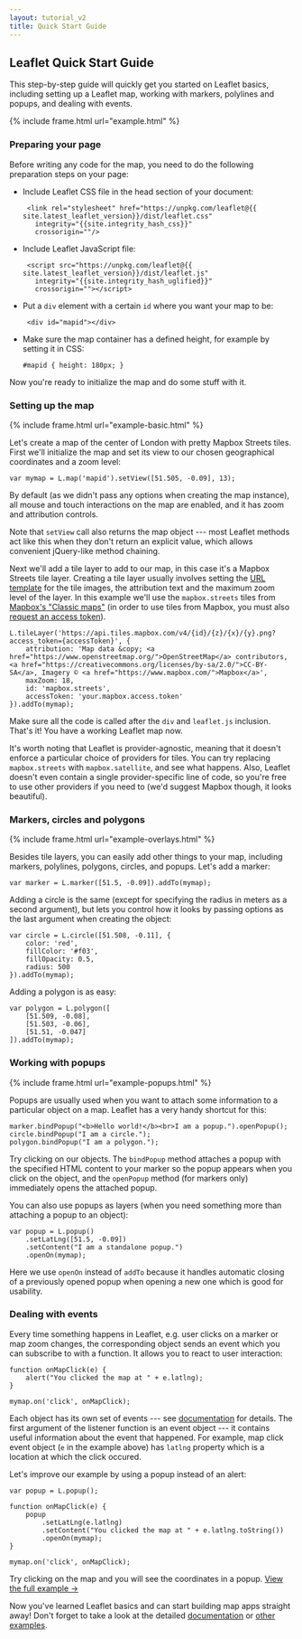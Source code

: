 ```yaml
---
layout: tutorial_v2
title: Quick Start Guide
---
```


## Leaflet Quick Start Guide

This step-by-step guide will quickly get you started on Leaflet basics, including setting up a Leaflet map, working with markers, polylines and popups, and dealing with events.

{% include frame.html url="example.html" %}

### Preparing your page

Before writing any code for the map, you need to do the following preparation steps on your page:

 * Include Leaflet CSS file in the head section of your document:

		<link rel="stylesheet" href="https://unpkg.com/leaflet@{{ site.latest_leaflet_version}}/dist/leaflet.css"
		  integrity="{{site.integrity_hash_css}}"
		  crossorigin=""/>

 * Include Leaflet JavaScript file:

		<script src="https://unpkg.com/leaflet@{{ site.latest_leaflet_version}}/dist/leaflet.js"
		  integrity="{{site.integrity_hash_uglified}}"
		  crossorigin=""></script>

 * Put a `div` element with a certain `id` where you want your map to be:

		<div id="mapid"></div>

 * Make sure the map container has a defined height, for example by setting it in CSS:

	<pre><code class="css">#mapid { height: 180px; }</code></pre>

Now you're ready to initialize the map and do some stuff with it.


### Setting up the map


{% include frame.html url="example-basic.html" %}

Let's create a map of the center of London with pretty Mapbox Streets tiles. First we'll initialize the map and set its view to our chosen geographical coordinates and a zoom level:

	var mymap = L.map('mapid').setView([51.505, -0.09], 13);

By default (as we didn't pass any options when creating the map instance), all mouse and touch interactions on the map are enabled, and it has zoom and attribution controls.

Note that `setView` call also returns the map object --- most Leaflet methods act like this when they don't return an explicit value, which allows convenient jQuery-like method chaining.

Next we'll add a tile layer to add to our map, in this case it's a Mapbox Streets tile layer. Creating a tile layer usually involves setting the [URL template](https://leafletjs.com//reference.html#url-template) for the tile images, the attribution text and the maximum zoom level of the layer. In this example we'll use the `mapbox.streets` tiles from [Mapbox's "Classic maps"](https://www.mapbox.com/api-documentation/#maps) (in order to use tiles from Mapbox, you must also [request an access token](https://www.mapbox.com/studio/account/tokens/)).

<pre><code class="javascript">L.tileLayer('https://api.tiles.mapbox.com/v4/{id}/{z}/{x}/{y}.png?access_token={accessToken}', {
	attribution: 'Map data &amp;copy; <span class="text-cut" data-cut="[&hellip;]">&lt;a href="https://www.openstreetmap.org/"&gt;OpenStreetMap&lt;/a&gt; contributors, &lt;a href="https://creativecommons.org/licenses/by-sa/2.0/"&gt;CC-BY-SA&lt;/a&gt;, Imagery &copy; &lt;a href="https://www.mapbox.com/"&gt;Mapbox&lt;/a&gt;</span>',
	maxZoom: 18,
	id: 'mapbox.streets',
	accessToken: 'your.mapbox.access.token'
}).addTo(mymap);</code></pre>

Make sure all the code is called after the `div` and `leaflet.js` inclusion. That's it! You have a working Leaflet map now.

It's worth noting that Leaflet is provider-agnostic, meaning that it doesn't enforce a particular choice of providers for tiles. You can try replacing `mapbox.streets` with `mapbox.satellite`, and see what happens. Also, Leaflet doesn't even contain a single provider-specific line of code, so you're free to use other providers if you need to (we'd suggest Mapbox though, it looks beautiful).


### Markers, circles and polygons

{% include frame.html url="example-overlays.html" %}


Besides tile layers, you can easily add other things to your map, including markers, polylines, polygons, circles, and popups. Let's add a marker:

	var marker = L.marker([51.5, -0.09]).addTo(mymap);

Adding a circle is the same (except for specifying the radius in meters as a second argument), but lets you control how it looks by passing options as the last argument when creating the object:

	var circle = L.circle([51.508, -0.11], {
		color: 'red',
		fillColor: '#f03',
		fillOpacity: 0.5,
		radius: 500
	}).addTo(mymap);

Adding a polygon is as easy:

	var polygon = L.polygon([
		[51.509, -0.08],
		[51.503, -0.06],
		[51.51, -0.047]
	]).addTo(mymap);


### Working with popups

{% include frame.html url="example-popups.html" %}

Popups are usually used when you want to attach some information to a particular object on a map. Leaflet has a very handy shortcut for this:

	marker.bindPopup("<b>Hello world!</b><br>I am a popup.").openPopup();
	circle.bindPopup("I am a circle.");
	polygon.bindPopup("I am a polygon.");

Try clicking on our objects. The `bindPopup` method attaches a popup with the specified HTML content to your marker so the popup appears when you click on the object, and the `openPopup` method (for markers only) immediately opens the attached popup.

You can also use popups as layers (when you need something more than attaching a popup to an object):

	var popup = L.popup()
		.setLatLng([51.5, -0.09])
		.setContent("I am a standalone popup.")
		.openOn(mymap);

Here we use `openOn` instead of `addTo` because it handles automatic closing of a previously opened popup when opening a new one which is good for usability.


### Dealing with events

Every time something happens in Leaflet, e.g. user clicks on a marker or map zoom changes, the corresponding object sends an event which you can subscribe to with a function. It allows you to react to user interaction:

	function onMapClick(e) {
		alert("You clicked the map at " + e.latlng);
	}

	mymap.on('click', onMapClick);

Each object has its own set of events --- see [documentation](../../reference.html) for details. The first argument of the listener function is an event object --- it contains useful information about the event that happened. For example, map click event object (`e` in the example above) has `latlng` property which is a location at which the click occured.

Let's improve our example by using a popup instead of an alert:

	var popup = L.popup();

	function onMapClick(e) {
		popup
			.setLatLng(e.latlng)
			.setContent("You clicked the map at " + e.latlng.toString())
			.openOn(mymap);
	}

	mymap.on('click', onMapClick);

Try clicking on the map and you will see the coordinates in a popup. <a target="_blank" href="example.html">View the full example &rarr;</a>

Now you've learned Leaflet basics and can start building map apps straight away! Don't forget to take a look at the detailed <a href="../../reference.html">documentation</a> or <a href="../../examples.html">other examples</a>.

